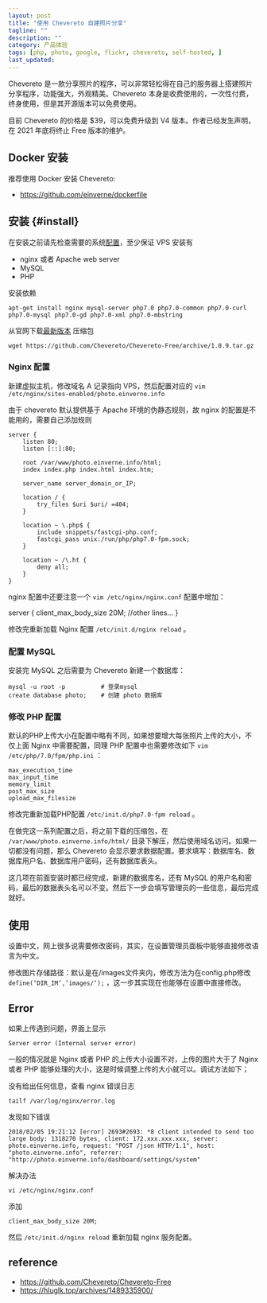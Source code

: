 ```yaml
---
layout: post
title: "使用 Chevereto 自建照片分享"
tagline: ""
description: ""
category: 产品体验
tags: [php, photo, google, flickr, chevereto, self-hosted, ]
last_updated: 
---
```


Chevereto 是一款分享照片的程序，可以非常轻松得在自己的服务器上搭建照片分享程序，功能强大，外观精美。Chevereto 本身是收费使用的，一次性付费，终身使用，但是其开源版本可以免费使用。

目前 Chevereto 的价格是 $39，可以免费升级到 V4 版本。作者已经发生声明，在 2021 年底将终止 Free 版本的维护。

## Docker 安装
推荐使用 Docker 安装 Chevereto:

- <https://github.com/einverne/dockerfile>

## 安装 {#install}
在安装之前请先检查需要的系统[配置](https://chevereto.com/docs/requirements)，至少保证 VPS 安装有

- nginx 或者 Apache web server
- MySQL
- PHP

安装依赖

    apt-get install nginx mysql-server php7.0 php7.0-common php7.0-curl php7.0-mysql php7.0-gd php7.0-xml php7.0-mbstring

从官网下载[最新版本](https://github.com/Chevereto/Chevereto-Free/releases/latest) 压缩包

    wget https://github.com/Chevereto/Chevereto-Free/archive/1.0.9.tar.gz

### Nginx 配置
新建虚拟主机，修改域名 A 记录指向 VPS，然后配置对应的 `vim /etc/nginx/sites-enabled/photo.einverne.info`

由于 chevereto 默认提供基于 Apache 环境的伪静态规则，故 nginx 的配置是不能用的，需要自己添加规则

    server {
        listen 80;
        listen [::]:80;

        root /var/www/photo.einverne.info/html;
        index index.php index.html index.htm;

        server_name server_domain_or_IP;

        location / {
            try_files $uri $uri/ =404;
        }

        location ~ \.php$ {
            include snippets/fastcgi-php.conf;
            fastcgi_pass unix:/run/php/php7.0-fpm.sock;
        }

        location ~ /\.ht {
            deny all;
        }
    }

nginx 配置中还要注意一个 `vim /etc/nginx/nginx.conf` 配置中增加：

   server {
        client_max_body_size 20M;
        //other lines...
   } 

修改完重新加载 Nginx 配置 `/etc/init.d/nginx reload` 。

### 配置 MySQL
安装完 MySQL 之后需要为 Chevereto 新建一个数据库：

    mysql -u root -p          # 登录mysql
    create database photo;    # 创建 photo 数据库


### 修改 PHP 配置
默认的PHP上传大小在配置中略有不同，如果想要增大每张照片上传的大小，不仅上面 Nginx 中需要配置，同理 PHP 配置中也需要修改如下 `vim /etc/php/7.0/fpm/php.ini` ：

    max_execution_time
    max_input_time
    memory_limit
    post_max_size
    upload_max_filesize

修改完重新加载PHP配置 `/etc/init.d/php7.0-fpm reload` 。

在做完这一系列配置之后，将之前下载的压缩包，在 `/var/www/photo.einverne.info/html/` 目录下解压，然后使用域名访问。如果一切都没有问题，那么 Chevereto 会显示要求数据配置。要求填写：数据库名、数据库用户名、数据库用户密码，还有数据库表头。

这几项在前面安装时都已经完成，新建的数据库名，还有 MySQL 的用户名和密码，最后的数据表头名可以不变。然后下一步会填写管理员的一些信息，最后完成就好。

## 使用
设置中文，网上很多说需要修改密码，其实，在设置管理员面板中能够直接修改语言为中文。

修改图片存储路径：默认是在/images文件夹内，修改方法为在config.php修改`define(‘DIR_IM’,’images/‘);` ，这一步其实现在也能够在设置中直接修改。

## Error
如果上传遇到问题，界面上显示

    Server error (Internal server error)

一般的情况就是 Nginx 或者 PHP 的上传大小设置不对，上传的图片大于了 Nginx 或者 PHP 能够处理的大小，这是时候调整上传的大小就可以。调试方法如下；

没有给出任何信息，查看 nginx 错误日志

    tailf /var/log/nginx/error.log

发现如下错误

    2018/02/05 19:21:12 [error] 2693#2693: *8 client intended to send too large body: 1318270 bytes, client: 172.xxx.xxx.xxx, server: photo.einverne.info, request: "POST /json HTTP/1.1", host: "photo.einverne.info", referrer: "http://photo.einverne.info/dashboard/settings/system"

解决办法

    vi /etc/nginx/nginx.conf

添加

    client_max_body_size 20M;

然后 `/etc/init.d/nginx reload` 重新加载 nginx 服务配置。

## reference

- <https://github.com/Chevereto/Chevereto-Free>
- <https://hluglk.top/archives/1489335900/>
